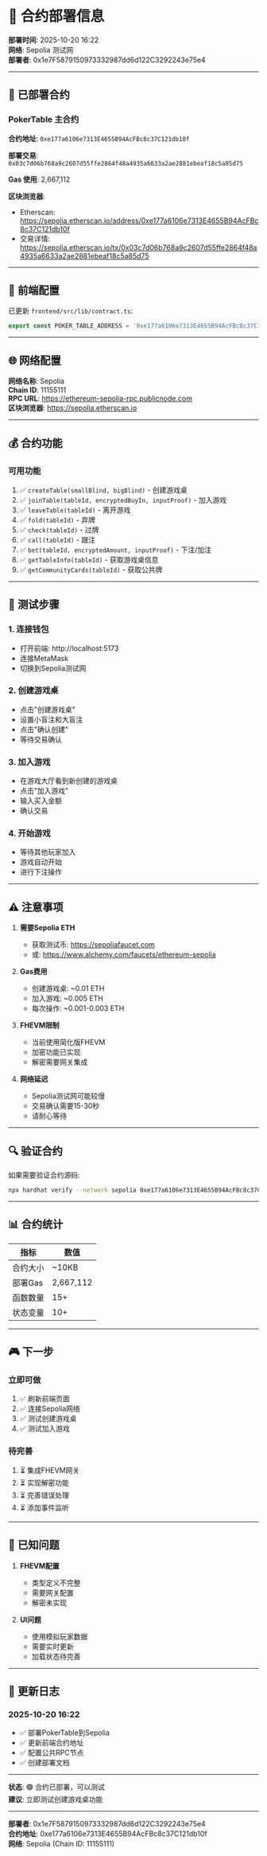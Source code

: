 # 🚀 合约部署信息

**部署时间**: 2025-10-20 16:22  
**网络**: Sepolia 测试网  
**部署者**: 0x1e7F5879150973332987dd6d122C3292243e75e4

---

## 📍 已部署合约

### PokerTable 主合约

**合约地址**: `0xe177a6106e7313E4655B94AcFBc8c37C121db10f`

**部署交易**: `0x03c7d06b768a9c2607d55ffe2864f48a4935a6633a2ae2881ebeaf18c5a85d75`

**Gas 使用**: 2,667,112

**区块浏览器**:
- Etherscan: https://sepolia.etherscan.io/address/0xe177a6106e7313E4655B94AcFBc8c37C121db10f
- 交易详情: https://sepolia.etherscan.io/tx/0x03c7d06b768a9c2607d55ffe2864f48a4935a6633a2ae2881ebeaf18c5a85d75

---

## 🔧 前端配置

已更新 `frontend/src/lib/contract.ts`:
```typescript
export const POKER_TABLE_ADDRESS = '0xe177a6106e7313E4655B94AcFBc8c37C121db10f';
```

---

## 🌐 网络配置

**网络名称**: Sepolia  
**Chain ID**: 11155111  
**RPC URL**: https://ethereum-sepolia-rpc.publicnode.com  
**区块浏览器**: https://sepolia.etherscan.io

---

## 💰 合约功能

### 可用功能
1. ✅ `createTable(smallBlind, bigBlind)` - 创建游戏桌
2. ✅ `joinTable(tableId, encryptedBuyIn, inputProof)` - 加入游戏
3. ✅ `leaveTable(tableId)` - 离开游戏
4. ✅ `fold(tableId)` - 弃牌
5. ✅ `check(tableId)` - 过牌
6. ✅ `call(tableId)` - 跟注
7. ✅ `bet(tableId, encryptedAmount, inputProof)` - 下注/加注
8. ✅ `getTableInfo(tableId)` - 获取游戏桌信息
9. ✅ `getCommunityCards(tableId)` - 获取公共牌

---

## 🧪 测试步骤

### 1. 连接钱包
- 打开前端: http://localhost:5173
- 连接MetaMask
- 切换到Sepolia测试网

### 2. 创建游戏桌
- 点击"创建游戏桌"
- 设置小盲注和大盲注
- 点击"确认创建"
- 等待交易确认

### 3. 加入游戏
- 在游戏大厅看到新创建的游戏桌
- 点击"加入游戏"
- 输入买入金额
- 确认交易

### 4. 开始游戏
- 等待其他玩家加入
- 游戏自动开始
- 进行下注操作

---

## ⚠️ 注意事项

1. **需要Sepolia ETH**
   - 获取测试币: https://sepoliafaucet.com
   - 或: https://www.alchemy.com/faucets/ethereum-sepolia

2. **Gas费用**
   - 创建游戏桌: ~0.01 ETH
   - 加入游戏: ~0.005 ETH
   - 每次操作: ~0.001-0.003 ETH

3. **FHEVM限制**
   - 当前使用简化版FHEVM
   - 加密功能已实现
   - 解密需要网关集成

4. **网络延迟**
   - Sepolia测试网可能较慢
   - 交易确认需要15-30秒
   - 请耐心等待

---

## 🔍 验证合约

如果需要验证合约源码:

```bash
npx hardhat verify --network sepolia 0xe177a6106e7313E4655B94AcFBc8c37C121db10f
```

---

## 📊 合约统计

| 指标 | 数值 |
|------|------|
| 合约大小 | ~10KB |
| 部署Gas | 2,667,112 |
| 函数数量 | 15+ |
| 状态变量 | 10+ |

---

## 🎮 下一步

### 立即可做
1. ✅ 刷新前端页面
2. ✅ 连接Sepolia网络
3. ✅ 测试创建游戏桌
4. ✅ 测试加入游戏

### 待完善
1. ⏳ 集成FHEVM网关
2. ⏳ 实现解密功能
3. ⏳ 完善错误处理
4. ⏳ 添加事件监听

---

## 🐛 已知问题

1. **FHEVM配置**
   - 类型定义不完整
   - 需要网关配置
   - 解密未实现

2. **UI问题**
   - 使用模拟玩家数据
   - 需要实时更新
   - 加载状态待完善

---

## 📝 更新日志

### 2025-10-20 16:22
- ✅ 部署PokerTable到Sepolia
- ✅ 更新前端合约地址
- ✅ 配置公共RPC节点
- ✅ 创建部署文档

---

**状态**: 🟢 合约已部署，可以测试  
**建议**: 立即测试创建游戏桌功能

---

**部署者**: 0x1e7F5879150973332987dd6d122C3292243e75e4  
**合约地址**: 0xe177a6106e7313E4655B94AcFBc8c37C121db10f  
**网络**: Sepolia (Chain ID: 11155111)
